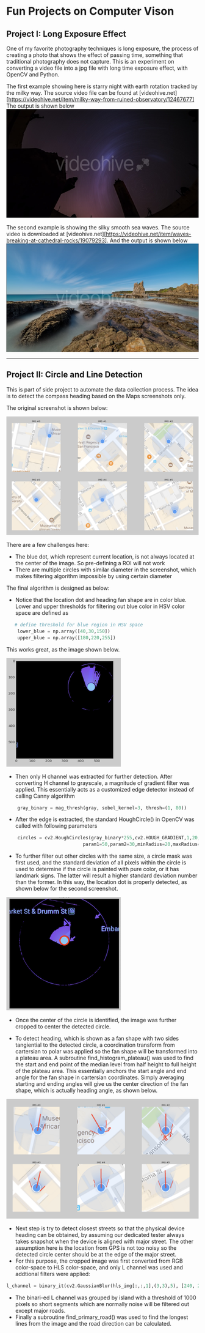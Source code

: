 # **Fun Projects on Computer Vison** 

## Project I: Long Exposure Effect

One of my favorite photography techniques is long exposure, the process of creating a photo that shows the effect of passing time, something that traditional photography does not capture. This is an experiment on converting a video file into a jpg file with long time exposure effect, with OpenCV and Python.

The first example showing here is starry night with earth rotation tracked by the milky way. The source video file can be found at [videohive.net][https://videohive.net/item/milky-way-from-ruined-observatory/12467677]
The output is shown below
![Rotating starry sky](./long_exposure_effect/results/milkyway.jpg)

The second example is showing the silky smooth sea waves. The source video is downloaded at [videohive.net][https://videohive.net/item/waves-breaking-at-cathedral-rocks/19079293]. And the output is shown below
![Silky sea coast](./long_exposure_effect/results/waves.jpg)

---

## Project II: Circle and Line Detection

This is part of side project to automate the data collection process. The idea is to detect the compass heading based on the Maps screenshots only. 

The original screenshot is shown below:

![Smart phone maps screen shot](./heading_detection/results/maps_screenshots.png)

There are a few challenges here:

- The blue dot, which represent current location, is not always located at the center of the image. So pre-defining a ROI will not work
- There are multiple circles with similar diameter in the screenshot, which makes filtering algorithm impossible by using certain diameter

The final algorithm is designed as below:

- Notice that the location dot and heading fan shape are in color blue. Lower and upper thresholds for filtering out blue color in HSV color space are defined as

```python
   # define threshold for blue region in HSV space
    lower_blue = np.array([40,30,150])
    upper_blue = np.array([180,220,255])
```
This works great, as the image shown below.

![Filtering blue in HSV color space](./heading_detection/results/hsv_blue.png)

- Then only H channel was extracted for further detection. After converting H channel to grayscale, a magnitude of gradient filter was applied. This essentially acts as a customized edge detector instead of calling Canny algorithm
```python
    gray_binary = mag_thresh(gray, sobel_kernel=3, thresh=(1, 80))
```
- After the edge is extracted, the standard HoughCircle() in OpenCV was called with following parameters
```python
    circles = cv2.HoughCircles(gray_binary*255,cv2.HOUGH_GRADIENT,1,20,
                            param1=50,param2=30,minRadius=20,maxRadius=45)
```
- To further filter out other circles with the same size, a circle mask was first used, and the standard deviation of all pixels within the circle is used to determine if the circle is painted with pure color, or it has landmark signs. The latter will result a higher standard deviation number than the former. In this way, the location dot is properly detected, as shown below for the second screenshot.

![Detected circle](./heading_detection/results/circle_detected.png)

- Once the center of the circle is identified, the image was further cropped to center the detected circle.

- To detect heading, which is shown as a fan shape with two sides tangiential to the detected circle, a coordination transform from cartersian to polar was applied so the fan shape will be transformed into a plateau area. A subroutine find_histogram_plateau() was used to find the start and end point of the median level from half height to full height of the plateau area. This essentially anchors the start angle and end angle for the fan shape in cartersian coordinates. Simply averaging starting and ending angles will give us the center direction of the fan shape, which is actually heading angle, as shown below.

![Detected heading](./heading_detection/results/detected_heading.png)

-  Next step is try to detect closest streets so that the physical device heading can be obtained, by assuming our dedicated tester always takes snapshot when the device is aligned with major street. The other assumption here is the location from GPS is not too noisy so the detected circle center should be at the edge of the major street.
-  For this purpose, the cropped image was first converted from RGB color-space to HLS color-space, and only L channel was used and addtional filters were applied:
```python
l_channel = binary_it(cv2.GaussianBlur(hls_img[:,:,1],(3,3),5), [240, 255])
```
- The binari-ed L channel was grouped by island with a threshold of 1000 pixels so short segments which are normally noise will be filtered out except major roads.
- Finally a subroutine find_primary_road() was used to find the longest lines from the image and the road direction can be calculated.

